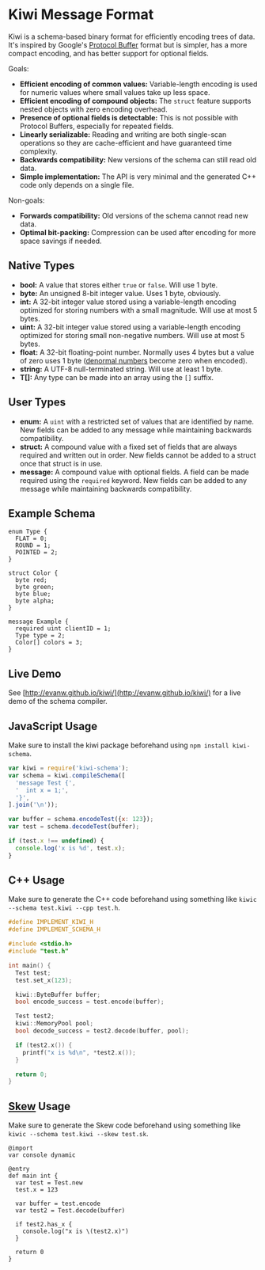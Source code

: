 # Kiwi Message Format

Kiwi is a schema-based binary format for efficiently encoding trees of data.
It's inspired by Google's [Protocol Buffer](https://developers.google.com/protocol-buffers/) format but is simpler, has a more compact encoding, and has better support for optional fields.

Goals:

* **Efficient encoding of common values:** Variable-length encoding is used for numeric values where small values take up less space.
* **Efficient encoding of compound objects:** The `struct` feature supports nested objects with zero encoding overhead.
* **Presence of optional fields is detectable:** This is not possible with Protocol Buffers, especially for repeated fields.
* **Linearly serializable:** Reading and writing are both single-scan operations so they are cache-efficient and have guaranteed time complexity.
* **Backwards compatibility:** New versions of the schema can still read old data.
* **Simple implementation:** The API is very minimal and the generated C++ code only depends on a single file.

Non-goals:

* **Forwards compatibility:** Old versions of the schema cannot read new data.
* **Optimal bit-packing:** Compression can be used after encoding for more space savings if needed.

## Native Types

* **bool:** A value that stores either `true` or `false`. Will use 1 byte.
* **byte:** An unsigned 8-bit integer value. Uses 1 byte, obviously.
* **int:** A 32-bit integer value stored using a variable-length encoding optimized for storing numbers with a small magnitude. Will use at most 5 bytes.
* **uint:** A 32-bit integer value stored using a variable-length encoding optimized for storing small non-negative numbers. Will use at most 5 bytes.
* **float:** A 32-bit floating-point number. Normally uses 4 bytes but a value of zero uses 1 byte ([denormal numbers](https://en.wikipedia.org/wiki/Denormal_number) become zero when encoded).
* **string:** A UTF-8 null-terminated string. Will use at least 1 byte.
* **T[]:** Any type can be made into an array using the `[]` suffix.

## User Types

* **enum:** A `uint` with a restricted set of values that are identified by name. New fields can be added to any message while maintaining backwards compatibility.
* **struct:** A compound value with a fixed set of fields that are always required and written out in order. New fields cannot be added to a struct once that struct is in use.
* **message:** A compound value with optional fields. A field can be made required using the `required` keyword. New fields can be added to any message while maintaining backwards compatibility.

## Example Schema

```
enum Type {
  FLAT = 0;
  ROUND = 1;
  POINTED = 2;
}

struct Color {
  byte red;
  byte green;
  byte blue;
  byte alpha;
}

message Example {
  required uint clientID = 1;
  Type type = 2;
  Color[] colors = 3;
}
```

## Live Demo

See [http://evanw.github.io/kiwi/](http://evanw.github.io/kiwi/) for a live demo of the schema compiler.

## JavaScript Usage

Make sure to install the kiwi package beforehand using `npm install kiwi-schema`.

```js
var kiwi = require('kiwi-schema');
var schema = kiwi.compileSchema([
  'message Test {',
  '  int x = 1;',
  '}',
].join('\n'));

var buffer = schema.encodeTest({x: 123});
var test = schema.decodeTest(buffer);

if (test.x !== undefined) {
  console.log('x is %d', test.x);
}
```

## C++ Usage

Make sure to generate the C++ code beforehand using something like `kiwic --schema test.kiwi --cpp test.h`.

```cpp
#define IMPLEMENT_KIWI_H
#define IMPLEMENT_SCHEMA_H

#include <stdio.h>
#include "test.h"

int main() {
  Test test;
  test.set_x(123);

  kiwi::ByteBuffer buffer;
  bool encode_success = test.encode(buffer);

  Test test2;
  kiwi::MemoryPool pool;
  bool decode_success = test2.decode(buffer, pool);

  if (test2.x()) {
    printf("x is %d\n", *test2.x());
  }

  return 0;
}
```

## [Skew](http://skew-lang.org/) Usage

Make sure to generate the Skew code beforehand using something like `kiwic --schema test.kiwi --skew test.sk`.

```
@import
var console dynamic

@entry
def main int {
  var test = Test.new
  test.x = 123

  var buffer = test.encode
  var test2 = Test.decode(buffer)

  if test2.has_x {
    console.log("x is \(test2.x)")
  }

  return 0
}
```

